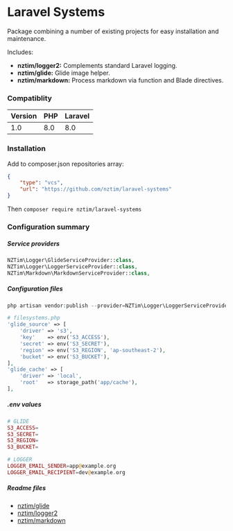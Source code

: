 # Laravel Systems

Package combining a number of existing projects for easy installation and maintenance.

Includes:

- **nztim/logger2:** Complements standard Laravel logging.
- **nztim/glide:** Glide image helper.
- **nztim/markdown:** Process markdown via function and Blade directives.

### Compatiblity

| Version | PHP  | Laravel |
| ------- | ---- | ------- |
| 1.0     | 8.0  | 8.0     |


### Installation

Add to composer.json repositories array:

```json
{
    "type": "vcs",
    "url": "https://github.com/nztim/laravel-systems"
}
```

Then `composer require nztim/laravel-systems`

### Configuration summary

##### Service providers

```php
NZTim\Logger\GlideServiceProvider::class,
NZTim\Logger\LoggerServiceProvider::class,
NZTim\Markdown\MarkdownServiceProvider::class,
```

##### Configuration files

```php
php artisan vendor:publish --provider=NZTim\Logger\LoggerServiceProvider

# filesystems.php
'glide_source' => [
    'driver' => 's3',
    'key'    => env('S3_ACCESS'),
    'secret' => env('S3_SECRET'),
    'region' => env('S3_REGION', 'ap-southeast-2'),
    'bucket' => env('S3_BUCKET'),
],
'glide_cache' => [
    'driver' => 'local',
    'root'   => storage_path('app/cache'),
],
```

##### .env values

```php
# GLIDE
S3_ACCESS=
S3_SECRET=
S3_REGION=
S3_BUCKET=

# LOGGER
LOGGER_EMAIL_SENDER=app@example.org
LOGGER_EMAIL_RECIPIENT=dev@example.org
```

##### Readme files

- [nztim/glide](/src/Glide/readme.md)
- [nztim/logger2](/src/Logger/readme.md)
- [nztim/markdown](/src/Markdown/readme.md)
